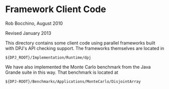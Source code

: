 Framework Client Code
=====================

Rob Bocchino, August 2010

Revised January 2013

This directory contains some client code using parallel frameworks
built with DPJ's API checking support.  The frameworks themselves are
located in 

    ${DPJ_ROOT}/Implementation/Runtime/dpj

We have also implemented the Monte Carlo benchmark from the Java
Grande suite in this way.  That benchmark is located at

    ${DPJ-ROOT}/Benchmarks/Applications/MonteCarlo/DisjointArray

